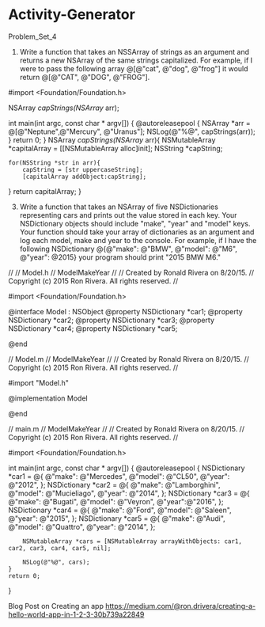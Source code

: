 # Activity-Generator
Problem_Set_4

1) Write a function that takes an NSSArray of strings as an argument and returns a new NSArray of the same strings 
capitalized. For example, if I were to pass the following array @[@"cat", @"dog", @"frog"] it would return 
@[@"CAT", @"DOG", @"FROG"].

#import <Foundation/Foundation.h>

NSArray *capStrings(NSArray* arr);

int main(int argc, const char * argv[]) {
    @autoreleasepool {
        NSArray *arr = @[@"Neptune",@"Mercury", @"Uranus"];
        NSLog(@"%@", capStrings(arr));
    }
    return 0;
}
NSArray *capStrings(NSArray* arr){
    NSMutableArray *capitalArray = [[NSMutableArray alloc]init];
    NSString *capString;
    
    for(NSString *str in arr){
        capString = [str uppercaseString];
        [capitalArray addObject:capString];
}
    return capitalArray;
    }
    
3) Write a function that takes an NSArray of five NSDictionaries representing cars and prints out the value stored 
in each key. Your NSDictionary objects should include "make", "year" and "model" keys. Your function should take 
your array of dictionaries as an argument and log each model, make and year to the console. For example, if I have 
the following NSDictionary @{@"make": @"BMW", @"model": @"M6", @"year": @2015} your program should print "2015 BMW 
M6."

//
//  Model.h
//  ModelMakeYear
//
//  Created by Ronald Rivera on 8/20/15.
//  Copyright (c) 2015 Ron Rivera. All rights reserved.
//

#import <Foundation/Foundation.h>

@interface Model : NSObject
@property NSDictionary *car1;
@property NSDictionary *car2;
@property NSDictionary *car3;
@property NSDictionary *car4;
@property NSDictionary *car5;


@end

//  Model.m
//  ModelMakeYear
//
//  Created by Ronald Rivera on 8/20/15.
//  Copyright (c) 2015 Ron Rivera. All rights reserved.
//

#import "Model.h"

@implementation Model

@end

//  main.m
//  ModelMakeYear
//
//  Created by Ronald Rivera on 8/20/15.
//  Copyright (c) 2015 Ron Rivera. All rights reserved.
//

#import <Foundation/Foundation.h>

int main(int argc, const char * argv[]) {
    @autoreleasepool {
        NSDictionary *car1 = @{
                               @"make": @"Mercedes",
                               @"model": @"CL50",
                               @"year": @"2012",
                               };
        NSDictionary *car2 = @{
                               @"make": @"Lamborghini",
                               @"model": @"Mucieliago",
                               @"year": @"2014",
                               };
        NSDictionary *car3 = @{
                               @"make": @"Bugati",
                               @"model": @"Veyron",
                               @"year":@"2016",
                               };
        NSDictionary *car4 = @{
                               @"make": @"Ford",
                               @"model": @"Saleen",
                               @"year": @"2015",
                               };
        NSDictionary *car5 = @{
                               @"make": @"Audi",
                               @"model": @"Quattro",
                               @"year": @"2014",
                               };
        
        NSMutableArray *cars = [NSMutableArray arrayWithObjects: car1, car2, car3, car4, car5, nil];
        
        NSLog(@"%@", cars);
    }
    return 0;
}

Blog Post on Creating an app
https://medium.com/@ron.drivera/creating-a-hello-world-app-in-1-2-3-30b739a22849
